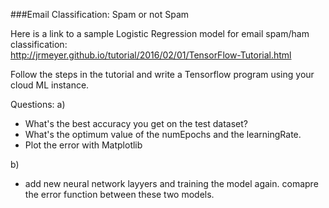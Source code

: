 ###Email Classification: Spam or not Spam

Here is a link to a sample Logistic Regression model for email spam/ham classification:  
http://jrmeyer.github.io/tutorial/2016/02/01/TensorFlow-Tutorial.html  
  
Follow the steps in the tutorial and write a Tensorflow program using your cloud ML instance.  
  
Questions:
a) 
-  What's the best accuracy you get on the test dataset?  
-  What's the optimum value of the numEpochs and the learningRate.  
-  Plot the error with Matplotlib 

b)
- add new neural network layyers and training the model again. comapre the error function between these two models.


